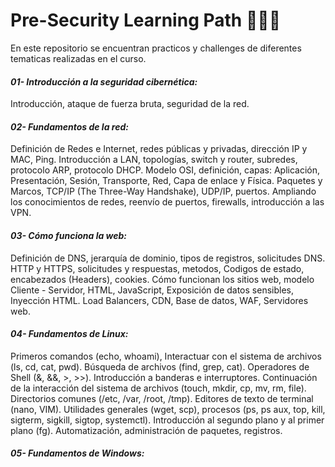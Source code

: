 # Pre-Security Learning Path  🧑‍💻🥉

En este repositorio se encuentran practicos y challenges de diferentes tematicas realizadas en el curso.

#### **_01- Introducción a la seguridad cibernética:_** 
Introducción, ataque de fuerza bruta, seguridad de la red.

#### **_02- Fundamentos de la red:_** 
Definición de Redes e Internet, redes públicas y privadas, dirección IP y MAC, Ping. 
Introducción a LAN, topologías, switch y router, subredes, protocolo ARP, protocolo DHCP. 
Modelo OSI, definición, capas: Aplicación, Presentación, Sesión, Transporte, Red, Capa de enlace y Física. 
Paquetes y Marcos, TCP/IP (The Three-Way Handshake), UDP/IP, puertos.
Ampliando los conocimientos de redes, reenvío de puertos, firewalls, introducción a las VPN.

#### **_03- Cómo funciona la web:_** 
Definición de DNS, jerarquía de dominio, tipos de registros, solicitudes DNS. 
HTTP y HTTPS, solicitudes y respuestas, metodos, Codigos de estado, encabezados (Headers), cookies.
Cómo funcionan los sitios web, modelo Cliente - Servidor, HTML, JavaScript, Exposición de datos sensibles, Inyección 
HTML. Load Balancers, CDN, Base de datos, WAF, Servidores web. 

#### **_04- Fundamentos de Linux:_** 
Primeros comandos (echo, whoami), Interactuar con el sistema de archivos (ls, cd, cat, pwd). Búsqueda de archivos 
(find, grep, cat). Operadores de Shell (&, &&, >, >>).
Introducción a banderas e interruptores. Continuación de la interacción del sistema de archivos (touch, mkdir, cp, mv, 
rm, file). Directorios comunes (/etc, /var, /root, /tmp).
Editores de texto de terminal (nano, VIM). Utilidades generales (wget, scp), procesos (ps, ps aux, top, kill, sigterm, 
sigkill, sigtop, systemctl). Introducción al segundo plano y al primer plano (fg). Automatización, administración de 
paquetes, registros.


#### **_05- Fundamentos de Windows:_** 


    
